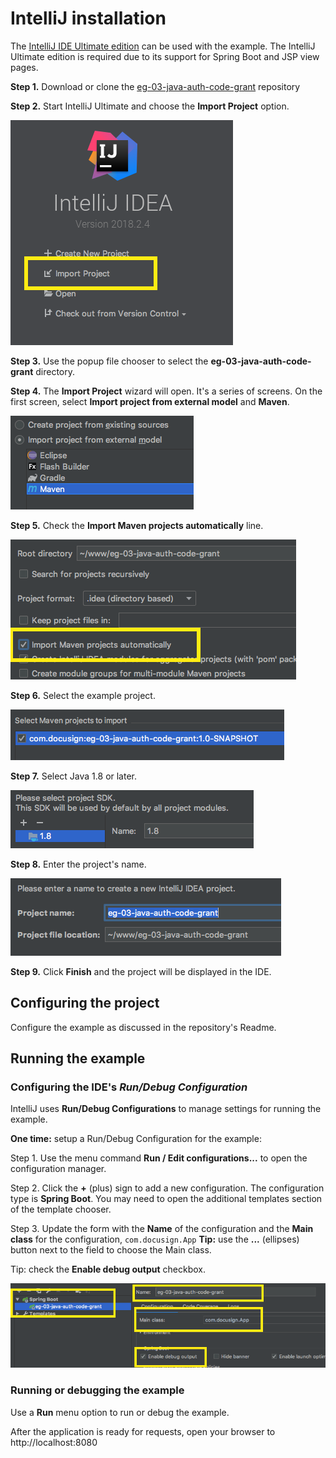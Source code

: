 # IntelliJ installation

The [IntelliJ IDE Ultimate edition](https://www.jetbrains.com/idea/)
can be used with the example. The IntelliJ Ultimate edition is
required due to its support for Spring Boot and JSP view pages.

**Step 1.** Download or clone the
[eg-03-java-auth-code-grant](https://github.com/docusign/eg-03-java-auth-code-grant)
   repository

**Step 2.** Start IntelliJ Ultimate and choose the **Import Project** option.

![IntelliJ Import project](install_fig_1.png)

**Step 3.** Use the popup file chooser to select the
**eg-03-java-auth-code-grant** directory.

**Step 4.** The **Import Project** wizard will open. It's a
series of screens. On the first screen, select
**Import project from external model** and **Maven**.

![IntelliJ Import Maven project](install_fig_2.png)

**Step 5.** Check the **Import Maven projects automatically** line.

![Import Maven projects automatically](install_fig_3.png)

**Step 6.** Select the example project.

![Choose the example project](install_fig_4.png)

**Step 7.** Select Java 1.8 or later.

![Choose Java version](install_fig_5.png)

**Step 8.** Enter the project's name.

![Enter the project name](install_fig_6.png)

**Step 9.** Click **Finish** and the project will
be displayed in the IDE.

## Configuring the project
Configure the example as discussed in the repository's Readme.

## Running the example

### Configuring the IDE's *Run/Debug Configuration*
IntelliJ uses **Run/Debug Configurations** to manage
settings for running the example.

**One time:** setup a Run/Debug Configuration for the example:

Step 1. Use the menu command **Run / Edit configurations...**
to open the configuration manager.

Step 2. Click the **+** (plus) sign to add a new configuration.
The configuration type is **Spring Boot**. You may need to
open the additional templates section of the template chooser.

Step 3. Update the form with the **Name** of the
configuration and the **Main class** for the configuration,
`com.docusign.App` **Tip:** use the **...** (ellipses) button next to the field to choose the Main class.

Tip: check the **Enable debug output** checkbox.

![Configure a Run configuration](install_fig_7.png)

### Running or debugging the example

Use a **Run** menu option to run or debug the example.

After the application is ready for requests, open your
browser to http://localhost:8080

